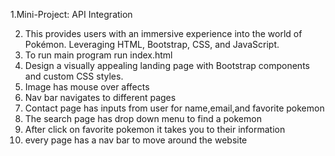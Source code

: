 1.Mini-Project: API Integration

2. This provides users with an immersive experience into the world of Pokémon. Leveraging HTML, Bootstrap, CSS, and JavaScript.
3. To run main program run index.html
4. Design a visually appealing landing page with Bootstrap components and custom CSS styles.
5. Image has mouse over affects
6. Nav bar navigates to different pages
7. Contact page has inputs from user for name,email,and favorite pokemon
8. The search page has drop down menu to find a pokemon
9. After click on favorite pokemon it takes you to their information
10. every page has a nav bar to move around the website
